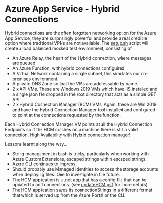 # Azure App Service - Hybrid Connections

Hybrid connections are the often forgotten networking option for the Azure App Service, they are surprisingly powerful and provide a real credible option where traditional VPNs are not available.  The [setup.sh](setup.sh) script will create a load balanced mocked test environment, consisting of 

- An Azure Relay, the heart of the Hybrid connection, where messages are queued  
- An Azure Function, with hybrid connections configuired
- A Virtual Network containing a single subnet, this simulates our on-premises environment.
- A private DNS Zone so that the VMs are addressable by name.
- 2 x API VMs.  These are Windows 2019 VMs which have IIS installed and a single json file dropped in the root directory that acts as a simple GET API.
- 2 x Hybrid Connection Manager (HCM) VMs.  Again, these are Win 2019 and have the Hybrid Connection Manager tool installed and configured to point at the connections requested by the function.

Each Hybrid Connection Manager VM points at all the Hybrid Connection Endpoints so if the HCM crashes on a machine there is still a valid connection. High Availability with Hybrid connection manager!

Lessons learnt along the way...

- String management in bash is tricky, particularly when working with Azure Custom Extensions, escaped strings within escaped strings.
- Azure CLI continues to impress.
- Should probably use Managed Identities to access the storage accounts when deploying files.  One to investigate in the future.
- The HCM application is a .net app that has a config file that can be updated to add connections. (see [updateHCM.ps1](updateHCM.ps1) for more details)
- The HCM application saves its connectionStrings in a different format that which is served up from the Azure Portal or the CLI.
